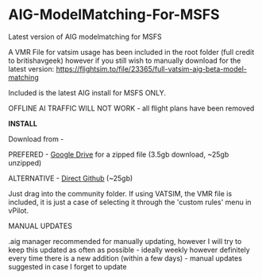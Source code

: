 # AIG-ModelMatching-For-MSFS
Latest version of AIG modelmatching for MSFS

A VMR File for vatsim usage has been included in the root folder (full credit to britishavgeek) however if you still wish to manually download for the latest version: https://flightsim.to/file/23365/full-vatsim-aig-beta-model-matching

Included is the latest AIG install for MSFS ONLY.

OFFLINE AI TRAFFIC WILL NOT WORK - all flight plans have been removed

<b>INSTALL</b>

Download from - 

PREFERED - [Google Drive](https://drive.google.com/file/d/1SQddj42MY_lPhtd4OhWlCzvAKV17DsoP/view?usp=sharing) for a zipped file (3.5gb download, ~25gb unzipped)

ALTERNATIVE - [Direct Github](https://codeload.github.com/Samueleonard/AIG-ModelMatching-For-MSFS/zip/refs/heads/main) (~25gb)

Just drag into the community folder. If using VATSIM, the VMR file is included, it is just a case of selecting it through the 'custom rules' menu in vPilot.


MANUAL UPDATES

.aig manager recommended for manually updating, however I will try to keep this updated as often as possible - ideally weekly however definitely every time there is a new addition (within a few days) - manual updates suggested in case I forget to update

